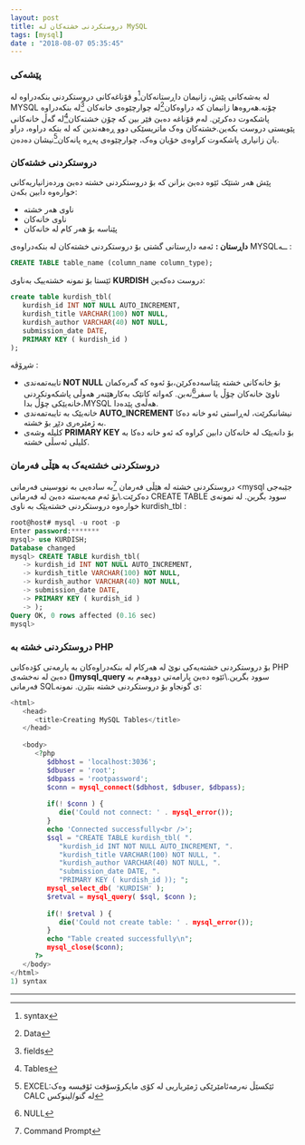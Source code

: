 ```yaml
---
layout: post
title: دروستکردنی خشتەکان لە MySQL
tags: [mysql]
date : "2018-08-07 05:35:45"
---
```


### پێشەکی

لە بەشەکانی پێش، زانیمان داڕستانەکان[^1]و قۆناغەکانی دروستکردنی بنکەدراوە لە MYSQL چۆنە.هەروەها زانیمان کە دراوەکان[^2]لە چوارچێوەی خانەکان [^3]لە بنکەدراوە پاشکەوت دەکرێن. لەم قۆناغە دەبێ فێر بین کە چۆن خشتەکان[^4]لە گەڵ خانەکانی پێویستی دروست بکەین.خشتەکان وەک ماتریسێکی دوو ڕەهەندین کە لە بنکە دراوە، دراو یان زانیاری پاشکەوت کراوەی خۆیان وەک، چوارچێوەی پەڕە پانەکان[^5]نیشان دەدەن.

### دروستکردنی خشتەکان

پێش هەر شتێک ئێوە دەبێ بزانن کە بۆ دروستکردنی خشتە دەبێ وردەزانیاریەکانی خوارەوە دابین بکەن:

- ناوی هەر خشتە
- ناوی خانەکان
- پێناسە بۆ هەر کام لە خانەکان

**داڕستان :** ئەمە داڕستانی گشتی بۆ دروستکردنی خشتەکان لە بنکەدراوەی MYSQLــە :

```sql
CREATE TABLE table_name (column_name column_type);
```

ئێستا بۆ نمونە خشتەییک بەناوی **KURDISH** دروست دەکەین:

```sql
create table kurdish_tbl(
   kurdish_id INT NOT NULL AUTO_INCREMENT,
   kurdish_title VARCHAR(100) NOT NULL,
   kurdish_author VARCHAR(40) NOT NULL,
   submission_date DATE,
   PRIMARY KEY ( kurdish_id )
);
```

شڕۆڤە :



- تایبەتمەندی **NOT NULL** بۆ خانەکانی خشتە پێناسەدەکرێن،بۆ ئەوە کە گەرەکمان ناوێ خانەکان چۆڵ یا سفر[^6]نەبن. کەواتە کاتێک بەکارهێنەر هەوڵی پاشکەوتکردنی خانەیێکی چۆڵ بدا،MYSQL هەڵەی پێدەدا.
- خانەیێک بە تایبەتمەندی **AUTO_INCREMENT** نیشانبکرێت، لەڕاستی ئەو خانە دەکا بە ژمێرەری دێڕ بۆ خشتە.
- کلیلە وشەی **PRIMARY KEY** بۆ دانەیێک لە خانەکان دابین کراوە کە ئەو خانە دەکا بە کلیلی ئەسڵی خشتە.

### دروستکردنی خشتەیەک بە هێڵی فەرمان

دروستکردنی خشتە لە هێڵی فەرمان [^7]بە سادەیی بە نووسینی فەرمانی <mysql جێبەجی دەکرێت.\\بۆ ئەم مەبەستە دەبێ لە فەرمانی CREATE TABLE سوود بگرین.
لە نمونەی خوارەوە دروستکردنی خشتەیێک بە ناوی kurdish_tbl :

```sql
root@host# mysql -u root -p
Enter password:*******
mysql> use KURDISH;
Database changed
mysql> CREATE TABLE kurdish_tbl(
   -> kurdish_id INT NOT NULL AUTO_INCREMENT,
   -> kurdish_title VARCHAR(100) NOT NULL,
   -> kurdish_author VARCHAR(40) NOT NULL,
   -> submission_date DATE,
   -> PRIMARY KEY ( kurdish_id )
   -> );
Query OK, 0 rows affected (0.16 sec)
mysql>
```



### دروستکردنی خشتە بە PHP

بۆ دروستکردنی خشتەیەکی نوێ لە هەرکام لە بنکەدراوەکان بە یارمەتی کۆدەکانی PHP دەبێ لە نەخشەی **()mysql_query** سوود بگرین.\\ئێوە دەبێ پارامەتی دووهەم بە فەرمانی SQLی گونجاو بۆ دروستکردنی خشتە بنێرن.
نمونە:

```php
<html>
   <head>
      <title>Creating MySQL Tables</title>
   </head>
    
   <body>
      <?php
         $dbhost = 'localhost:3036';
         $dbuser = 'root';
         $dbpass = 'rootpassword';
         $conn = mysql_connect($dbhost, $dbuser, $dbpass);
          
         if(! $conn ) {
            die('Could not connect: ' . mysql_error());
         }
         echo 'Connected successfully<br />';
         $sql = "CREATE TABLE kurdish_tbl( ".
            "kurdish_id INT NOT NULL AUTO_INCREMENT, ".
            "kurdish_title VARCHAR(100) NOT NULL, ".
            "kurdish_author VARCHAR(40) NOT NULL, ".
            "submission_date DATE, ".
            "PRIMARY KEY ( kurdish_id )); ";
         mysql_select_db( 'KURDISH' );
         $retval = mysql_query( $sql, $conn );
          
         if(! $retval ) {
            die('Could not create table: ' . mysql_error());
         }
         echo "Table created successfully\n";
         mysql_close($conn);
      ?>
   </body>
</html>
1) syntax
```

------

[^1]:syntax
[^2]: Data
[^3]: fields
[^4]: Tables
[^5]: EXCEL:ئێکسێڵ نەرمەئامێرێکی ژمێریاریی لە کۆی مایکرۆسۆفت ئۆفیسە وەک CALC لە گنو/لینوکس
[^6]: NULL
[^7]: Command Prompt









